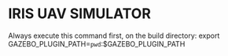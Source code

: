 # IRIS UAV SIMULATOR

Always execute this command first, on the build directory: export GAZEBO_PLUGIN_PATH=`pwd`:$GAZEBO_PLUGIN_PATH